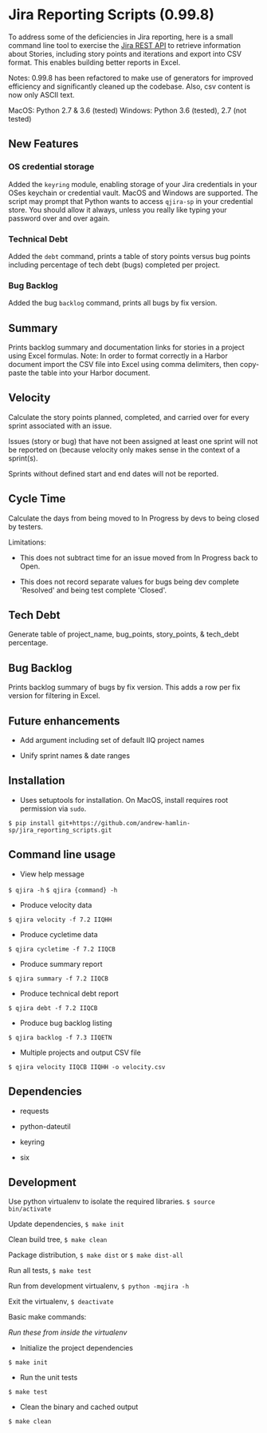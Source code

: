 # Jira Reporting Scripts (0.99.8)

To address some of the deficiencies in Jira reporting, here is a small command line tool to 
exercise the [Jira REST API](https://docs.atlassian.com/jira/REST/cloud/) to retrieve information about Stories,
including story points and iterations and export into CSV format. This enables building better reports in Excel.

Notes: 0.99.8 has been refactored to make use of generators for improved efficiency
 and significantly cleaned up the codebase. Also, csv content is now only ASCII text.

MacOS:   Python 2.7 & 3.6 (tested)
Windows: Python 3.6 (tested), 2.7 (not tested)

## New Features

### OS credential storage

Added the `keyring` module, enabling storage of your Jira credentials in your OSes keychain or credential vault. MacOS and Windows are supported. The script may prompt that Python wants to access `qjira-sp` in your credential store. You should allow it always, unless you really like typing your password over and over again.

### Technical Debt

Added the `debt` command, prints a table of story points versus bug points including percentage of tech debt (bugs) completed per project.

### Bug Backlog

Added the bug `backlog` command, prints all bugs by fix version.

## Summary

Prints backlog summary and documentation links for stories in a project using Excel formulas. Note: In order to
format correctly in a Harbor document import the CSV file into Excel using comma delimiters, then copy-paste the
table into your Harbor document.

## Velocity

Calculate the story points planned, completed, and carried over for every sprint associated with an issue.

Issues (story or bug) that have not been assigned at least one sprint will not be reported on (because velocity only makes sense in the context of a sprint(s).

Sprints without defined start and end dates will not be reported.

## Cycle Time

Calculate the days from being moved to In Progress by devs to being closed by testers.

Limitations: 

  * This does not subtract time for an issue moved from In Progress back to Open. 

  * This does not record separate values for bugs being dev complete 'Resolved' and being test complete 'Closed'.

## Tech Debt

Generate table of project_name, bug_points, story_points, & tech_debt percentage.

## Bug Backlog

Prints backlog summary of bugs by fix version. This adds a row per fix version for filtering in Excel.

## Future enhancements

  *  Add argument including set of default IIQ project names 

  *  Unify sprint names & date ranges

## Installation

  * Uses setuptools for installation. On MacOS, install requires root permission via `sudo`. 

`$ pip install git+https://github.com/andrew-hamlin-sp/jira_reporting_scripts.git`

## Command line usage

  * View help message
  
`$ qjira -h`
`$ qjira {command} -h`

  * Produce velocity data
  
`$ qjira velocity -f 7.2 IIQHH`
  
  * Produce cycletime data
  
`$ qjira cycletime -f 7.2 IIQCB`

  * Produce summary report

`$ qjira summary -f 7.2 IIQCB`

  * Produce technical debt report
  
`$ qjira debt -f 7.2 IIQCB`

  * Produce bug backlog listing
  
`$ qjira backlog -f 7.3 IIQETN`

  * Multiple projects and output CSV file
  
`$ qjira velocity IIQCB IIQHH -o velocity.csv`

## Dependencies

  * requests
  
  * python-dateutil
  
  * keyring
  
  * six

## Development

Use python virtualenv to isolate the required libraries. `$ source bin/activate`

Update dependencies, `$ make init`

Clean build tree, `$ make clean`

Package distribution, `$ make dist` or `$ make dist-all`

Run all tests, `$ make test`

Run from development virtualenv, `$ python -mqjira -h`

Exit the virtualenv, `$ deactivate`

Basic make commands: 

*Run these from inside the virtualenv*

  * Initialize the project dependencies

`$ make init`

  * Run the unit tests

`$ make test`

  * Clean the binary and cached output
  
`$ make clean`

  

